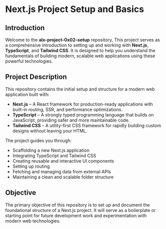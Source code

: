 # Next.js Project Setup and Basics

## Introduction

Welcome to the **alx-project-0x02-setup** repository. This project serves as a comprehensive introduction to setting up and working with **Next.js**, **TypeScript**, and **Tailwind CSS**. It is designed to help you understand the fundamentals of building modern, scalable web applications using these powerful technologies.

## Project Description

This repository contains the initial setup and structure for a modern web application built with:

- **Next.js** – A React framework for production-ready applications with built-in routing, SSR, and performance optimizations.
- **TypeScript** – A strongly typed programming language that builds on JavaScript, providing safer and more maintainable code.
- **Tailwind CSS** – A utility-first CSS framework for rapidly building custom designs without leaving your HTML.

The project guides you through:

- Scaffolding a new Next.js application
- Integrating TypeScript and Tailwind CSS
- Creating reusable and interactive UI components
- Setting up routing
- Fetching and managing data from external APIs
- Maintaining a clean and scalable folder structure

## Objective

The primary objective of this repository is to set up and document the foundational structure of a Next.js project. It will serve as a boilerplate or starting point for future development work and experimentation with modern web technologies.

